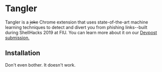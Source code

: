 # Tangler
Tangler is a ~~joke~~ Chrome extension that uses state-of-the-art machine learning techniques to detect and divert you from phishing links--built during ShellHacks 2019 at FIU. You can learn more about it on our [Devpost submission.](https://devpost.com/software/tangler-53n1r4)

## Installation
Don't even bother. It doesn't work. 
